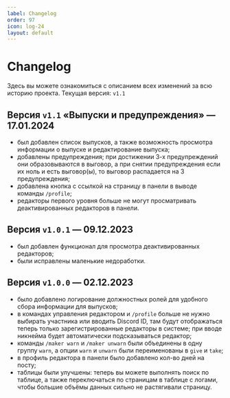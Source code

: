 ```yaml
---
label: Changelog
order: 97
icon: log-24
layout: default
---
```

# Changelog

Здесь вы можете ознакомиться с описанием всех изменений за всю историю проекта.
Текущая версия: `v1.1`

## Версия `v1.1` «Выпуски и предупреждения» — 17.01.2024
- был добавлен список выпусков, а также возможность просмотра информации о выпуске и редактирование выпуска;
- добавлены предупреждения; при достижении 3-х предупреждений они образовываются в выговор, а при снятии предупреждения если их ноль и есть выговор(ы), то выговор распадается на 3 предупреждения;
- добавлена кнопка с ссылкой на страницу в панели в выводе команды `/profile`;
- редакторы первого уровня больше не могут просматривать деактивированных редакторов в панели.

## Версия `v1.0.1` — 09.12.2023
- был добавлен функционал для просмотра деактивированных редакторов;
- были исправлены маленькие недоработки.

## Версия `v1.0.0` — 02.12.2023
- было добавлено логирование должностных ролей для удобного сбора информации для выпусков;
- в командах управления редактором и `/profile` больше не нужно выбирать участника или вводить Discord ID, там будут отображаться теперь только зарегистрированные редакторы в системе; при вводе никнейма будет автоматически подсказываться редактор;
- команды `/maker warn` и `/maker unwarn` были объединены в одну группу `warn`, а опции `warn` и `unwarn` были переименованы в `give` и `take`;
- в профиль редактора в панели было добавлено кол-во дней на посту;
- таблицы были улучшены: теперь вы можете выполнять поиск по таблице, а также переключаться по страницам в таблице с логами, чтобы большие объёмы данных сильно не растягивали страницу.
